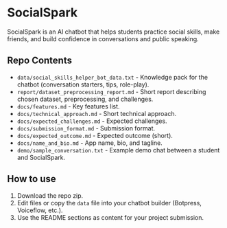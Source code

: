 # SocialSpark

SocialSpark is an AI chatbot that helps students practice social skills, make friends, and build confidence in conversations and public speaking.

## Repo Contents
- `data/social_skills_helper_bot_data.txt` - Knowledge pack for the chatbot (conversation starters, tips, role-play).
- `report/dataset_preprocessing_report.md` - Short report describing chosen dataset, preprocessing, and challenges.
- `docs/features.md` - Key features list.
- `docs/technical_approach.md` - Short technical approach.
- `docs/expected_challenges.md` - Expected challenges.
- `docs/submission_format.md` - Submission format.
- `docs/expected_outcome.md` - Expected outcome (short).
- `docs/name_and_bio.md` - App name, bio, and tagline.
- `demo/sample_conversation.txt` - Example demo chat between a student and SocialSpark.

## How to use
1. Download the repo zip.
2. Edit files or copy the `data` file into your chatbot builder (Botpress, Voiceflow, etc.).
3. Use the README sections as content for your project submission.
